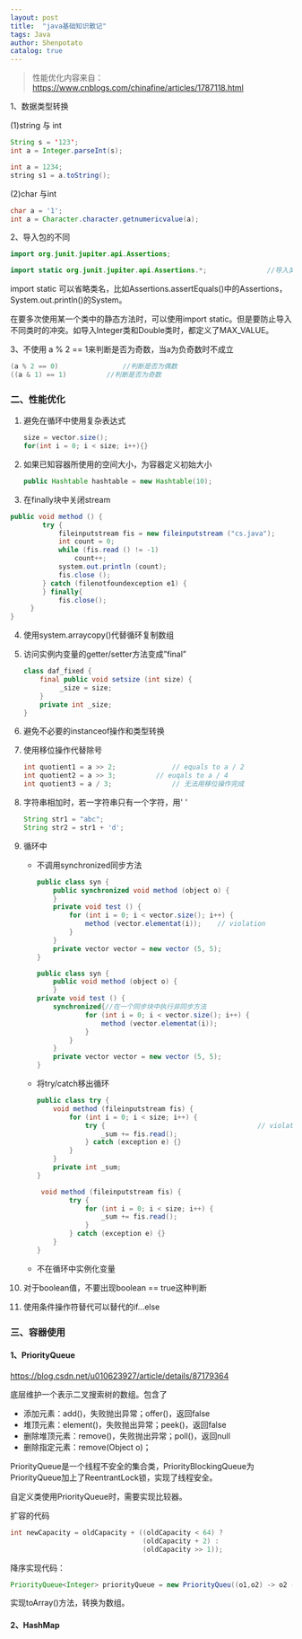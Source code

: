 ```yaml
---
layout: post
title:  "java基础知识散记"
tags: Java
author: Shenpotato
catalog: true
---
```




> 性能优化内容来自：https://www.cnblogs.com/chinafine/articles/1787118.html



1、数据类型转换

(1)string 与 int

```java
String s = '123';
int a = Integer.parseInt(s);

int a = 1234;
string s1 = a.toString();
```



(2)char 与int

```java
char a = '1';
int a = Character.character.getnumericvalue(a);
```



2、导入包的不同

```java
import org.junit.jupiter.api.Assertions;								//导入类

import static org.junit.jupiter.api.Assertions.*;				//导入类的静态方法
```

import static 可以省略类名，比如Assertions.assertEquals()中的Assertions，System.out.println()的System。

在要多次使用某一个类中的静态方法时，可以使用import static。但是要防止导入不同类时的冲突。如导入Integer类和Double类时，都定义了MAX_VALUE。



3、不使用 a % 2 == 1来判断是否为奇数，当a为负奇数时不成立

```java
(a % 2 == 0)				//判断是否为偶数
((a & 1) == 1)			//判断是否为奇数
```



### 二、性能优化

1. 避免在循环中使用复杂表达式

   ```java
   size = vector.size();
   for(int i = 0; i < size; i++){}
   ```

2. 如果已知容器所使用的空间大小，为容器定义初始大小

   ```java
   public Hashtable hashtable = new Hashtable(10);
   ```

3. 在finally块中关闭stream

```java
public void method () {
        try {
            fileinputstream fis = new fileinputstream ("cs.java");
            int count = 0;
            while (fis.read () != -1)
                count++;
            system.out.println (count);
            fis.close ();
        } catch (filenotfoundexception e1) {
        } finally{
        	fis.close();
     }
}
```

4. 使用system.arraycopy()代替循环复制数组

5. 访问实例内变量的getter/setter方法变成”final”

   ```java
   class daf_fixed {
       final public void setsize (int size) {
            _size = size;
       }
       private int _size;
   }
   ```

6. 避免不必要的instanceof操作和类型转换

7. 使用移位操作代替除号

   ```java
   int quotient1 = a >> 2;				// equals to a / 2
   int quotient2 = a >> 3; 			// euqals to a / 4
   int quotient3 = a / 3;				// 无法用移位操作完成
   ```

8. 字符串相加时，若一字符串只有一个字符，用' '

   ```java
   String str1 = "abc";
   String str2 = str1 + 'd';
   ```

9. 循环中

   - 不调用synchronized同步方法

     ```java
     public class syn {
         public synchronized void method (object o) {
         }
         private void test () {
             for (int i = 0; i < vector.size(); i++) {
                 method (vector.elementat(i));    // violation
             }
         }
         private vector vector = new vector (5, 5);
     }
     
     public class syn {
         public void method (object o) {
         }
     private void test () {
         synchronized{//在一个同步块中执行非同步方法
                 for (int i = 0; i < vector.size(); i++) {
                     method (vector.elementat(i));   
                 }
             }
         }
         private vector vector = new vector (5, 5);
     }
     ```

   - 将try/catch移出循环

     ```java
     public class try {
         void method (fileinputstream fis) {
             for (int i = 0; i < size; i++) {
                 try {                                      // violation
                     _sum += fis.read();
                 } catch (exception e) {}
             }
         }
         private int _sum;
     }
     
      void method (fileinputstream fis) {
             try {
                 for (int i = 0; i < size; i++) {
                     _sum += fis.read();
                 }
             } catch (exception e) {}
         }
     }
     ```

   - 不在循环中实例化变量

10. 对于boolean值，不要出现boolean == true这种判断

11. 使用条件操作符替代可以替代的if...else



### 三、容器使用

#### 1、PriorityQueue

https://blog.csdn.net/u010623927/article/details/87179364

底层维护一个表示二叉搜索树的数组。包含了

- 添加元素：add()，失败抛出异常；offer()，返回false
- 堆顶元素：element()，失败抛出异常；peek()，返回false
- 删除堆顶元素：remove()，失败抛出异常；poll()，返回null
- 删除指定元素：remove(Object o)；

PriorityQueue是一个线程不安全的集合类，PriorityBlockingQueue为PriorityQueue加上了ReentrantLock锁，实现了线程安全。

自定义类使用PriorityQueue时，需要实现比较器。

扩容的代码

```java
int newCapacity = oldCapacity + ((oldCapacity < 64) ?
                                 (oldCapacity + 2) :
                                 (oldCapacity >> 1));
```

降序实现代码：

```java
PriorityQueue<Integer> priorityQueue = new PriorityQueu((o1,o2) -> o2 - o1);
```

实现toArray()方法，转换为数组。



#### 2、HashMap